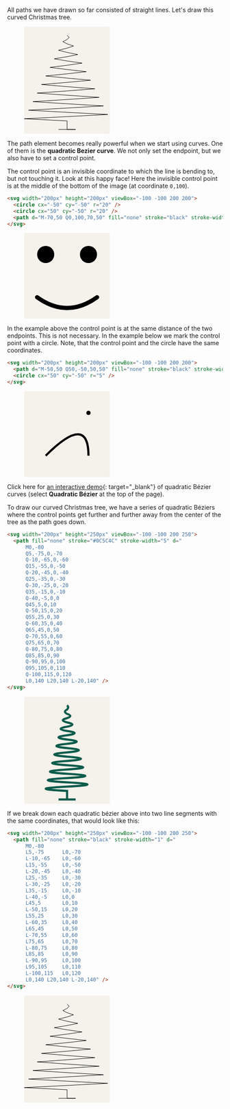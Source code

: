 All paths we have drawn so far consisted of straight lines. Let's draw this curved Christmas tree.

<figure>
<svg width="200px" height="250px" viewBox="-100 -100 200 250">
  <rect x="-100" y="-100" width="200" height="250" fill="#F5F1EB"/>
  <path fill="none" stroke="black" stroke-width="1" d="
      M0,-80
      L5,-75      L0,-70
      L-10,-65    L0,-60
      L15,-55     L0,-50
      L-20,-45    L0,-40
      L25,-35     L0,-30
      L-30,-25    L0,-20
      L35,-15     L0,-10
      L-40,-5     L0,0
      L45,5       L0,10
      L-50,15     L0,20
      L55,25      L0,30
      L-60,35     L0,40
      L65,45      L0,50
      L-70,55     L0,60
      L75,65      L0,70
      L-80,75     L0,80
      L85,85      L0,90
      L-90,95     L0,100
      L95,105     L0,110
      L-100,115   L0,120
      L0,140 L20,140 L-20,140" />
</svg>
</figure>

The path element becomes really powerful when we start using curves. One of them is the **quadratic Bezier curve**. We not only set the endpoint, but we also have to set a control point.

The control point is an invisible coordinate to which the line is bending to, but not touching it. Look at this happy face! Here the invisible control point is at the middle of the bottom of the image (at coordinate `0,100`).

```html
<svg width="200px" height="200px" viewBox="-100 -100 200 200">
  <circle cx="-50" cy="-50" r="20" />
  <circle cx="50" cy="-50" r="20" />
  <path d="M-70,50 Q0,100,70,50" fill="none" stroke="black" stroke-width="10" stroke-linecap="round" />
</svg>
```

<figure>
<svg width="200px" height="200px" viewBox="-100 -100 200 200">
  <rect x="-100" y="-100" width="200" height="200" fill="#F5F1EB"/>
  <circle cx="-50" cy="-50" r="20" />
  <circle cx="50" cy="-50" r="20" />
  <path d="M-70,50 Q0,100,70,50" fill="none" stroke="black" stroke-width="10" stroke-linecap="round" />
</svg>
</figure>

In the example above the control point is at the same distance of the two endpoints. This is not necessary. In the example below we mark the control point with a circle. Note, that the control point and the circle have the same coordinates.

```html
<svg width="200px" height="200px" viewBox="-100 -100 200 200">
  <path d="M-50,50 Q50,-50,50,50" fill="none" stroke="black" stroke-width="5" />
  <circle cx="50" cy="-50" r="5" />
</svg>
```

<figure>
<svg width="200px" height="200px" viewBox="-100 -100 200 200">
  <rect x="-100" y="-100" width="200" height="200" fill="#F5F1EB"/>
  <path d="M-50,50 Q50,-50,50,50" fill="none" stroke="black" stroke-width="5" />
  <circle cx="50" cy="-50" r="5" />
</svg>
</figure>

Click here for [an interactive demo](https://hunormarton.github.io/svg-curves){: target="_blank"} of quadratic Bézier curves (select **Quadratic Bézier** at the top of the page).

To draw our curved Christmas tree, we have a series of quadratic Béziers where the control points get further and further away from the center of the tree as the path goes down.

```html
<svg width="200px" height="250px" viewBox="-100 -100 200 250">
  <path fill="none" stroke="#0C5C4C" stroke-width="5" d="
      M0,-80
      Q5,-75,0,-70
      Q-10,-65,0,-60
      Q15,-55,0,-50
      Q-20,-45,0,-40
      Q25,-35,0,-30
      Q-30,-25,0,-20
      Q35,-15,0,-10
      Q-40,-5,0,0
      Q45,5,0,10
      Q-50,15,0,20
      Q55,25,0,30
      Q-60,35,0,40
      Q65,45,0,50
      Q-70,55,0,60
      Q75,65,0,70
      Q-80,75,0,80
      Q85,85,0,90
      Q-90,95,0,100
      Q95,105,0,110
      Q-100,115,0,120
      L0,140 L20,140 L-20,140" />
</svg>
```

<figure>
<svg width="200px" height="250px" viewBox="-100 -100 200 250">
  <rect x="-100" y="-100" width="200" height="250" fill="#F5F1EB"/>
  <path fill="none" stroke="#0C5C4C" stroke-width="5" d="
      M0,-80
      Q5,-75,0,-70
      Q-10,-65,0,-60
      Q15,-55,0,-50
      Q-20,-45,0,-40
      Q25,-35,0,-30
      Q-30,-25,0,-20
      Q35,-15,0,-10
      Q-40,-5,0,0
      Q45,5,0,10
      Q-50,15,0,20
      Q55,25,0,30
      Q-60,35,0,40
      Q65,45,0,50
      Q-70,55,0,60
      Q75,65,0,70
      Q-80,75,0,80
      Q85,85,0,90
      Q-90,95,0,100
      Q95,105,0,110
      Q-100,115,0,120
      L0,140 L20,140 L-20,140" />
</svg>
</figure>

If we break down each quadratic bézier above into two line segments with the same coordinates, that would look like this:

```html
<svg width="200px" height="250px" viewBox="-100 -100 200 250">
  <path fill="none" stroke="black" stroke-width="1" d="
      M0,-80
      L5,-75      L0,-70
      L-10,-65    L0,-60
      L15,-55     L0,-50
      L-20,-45    L0,-40
      L25,-35     L0,-30
      L-30,-25    L0,-20
      L35,-15     L0,-10
      L-40,-5     L0,0
      L45,5       L0,10
      L-50,15     L0,20
      L55,25      L0,30
      L-60,35     L0,40
      L65,45      L0,50
      L-70,55     L0,60
      L75,65      L0,70
      L-80,75     L0,80
      L85,85      L0,90
      L-90,95     L0,100
      L95,105     L0,110
      L-100,115   L0,120
      L0,140 L20,140 L-20,140" />
</svg>
```

<figure>
<svg width="200px" height="250px" viewBox="-100 -100 200 250">
  <rect x="-100" y="-100" width="200" height="250" fill="#F5F1EB"/>
  <path fill="none" stroke="black" stroke-width="1" d="
      M0,-80
      L5,-75      L0,-70
      L-10,-65    L0,-60
      L15,-55     L0,-50
      L-20,-45    L0,-40
      L25,-35     L0,-30
      L-30,-25    L0,-20
      L35,-15     L0,-10
      L-40,-5     L0,0
      L45,5       L0,10
      L-50,15     L0,20
      L55,25      L0,30
      L-60,35     L0,40
      L65,45      L0,50
      L-70,55     L0,60
      L75,65      L0,70
      L-80,75     L0,80
      L85,85      L0,90
      L-90,95     L0,100
      L95,105     L0,110
      L-100,115   L0,120
      L0,140 L20,140 L-20,140" />
</svg>
</figure>